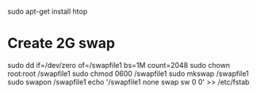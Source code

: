 sudo apt-get install htop

# Create 2G swap
sudo dd if=/dev/zero of=/swapfile1 bs=1M count=2048
sudo chown root:root /swapfile1
sudo chmod 0600 /swapfile1
sudo mkswap /swapfile1
sudo swapon /swapfile1
echo '/swapfile1 none swap sw 0 0' >> /etc/fstab
